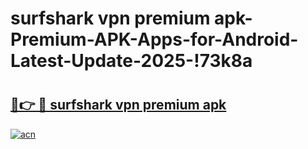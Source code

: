 # surfshark vpn premium apk-Premium-APK-Apps-for-Android-Latest-Update-2025-!73k8a

# <h2><a href="https://googleone.com">🔗👉 🔴 surfshark vpn premium apk</a></h2>

[![acn](https://github.com/user-attachments/assets/0f9c940e-d8b0-45ae-aac7-cd30a18b3e1c)](https://googleone.com)

